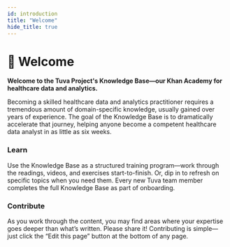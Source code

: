 ```yaml
---
id: introduction
title: "Welcome"
hide_title: true
---
```


# 👋 Welcome

**Welcome to the Tuva Project's Knowledge Base—our Khan Academy for healthcare data and analytics.**

Becoming a skilled healthcare data and analytics practitioner requires a tremendous amount of domain-specific knowledge, usually gained over years of experience. The goal of the Knowledge Base is to dramatically accelerate that journey, helping anyone become a competent healthcare data analyst in as little as six weeks.

### Learn
Use the Knowledge Base as a structured training program—work through the readings, videos, and exercises start-to-finish. Or, dip in to refresh on specific topics when you need them. Every new Tuva team member completes the full Knowledge Base as part of onboarding.

### Contribute
As you work through the content, you may find areas where your expertise goes deeper than what’s written. Please share it! Contributing is simple—just click the “Edit this page” button at the bottom of any page.